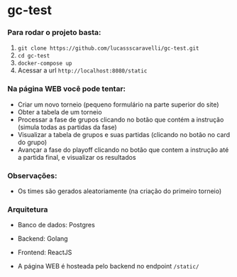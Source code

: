 # gc-test

### Para rodar o projeto basta:

1. ```git clone https://github.com/lucassscaravelli/gc-test.git```
2. ```cd gc-test```
3. ```docker-compose up```
4. Acessar a url ```http://localhost:8080/static```

### Na página WEB você pode tentar:

* Criar um novo torneio (pequeno formulário na parte superior do site)
* Obter a tabela de um torneio
* Processar a fase de grupos clicando no botão que contém a instrução (simula todas as partidas da fase)
* Visualizar a tabela de grupos e suas partidas (clicando no botão no card do grupo)
* Avançar a fase do playoff clicando no botão que contem a instrução até a partida final, e visualizar os resultados

### Observações:

* Os times são gerados aleatoriamente (na criação do primeiro torneio)

### Arquitetura

* Banco de dados: Postgres
* Backend: Golang
* Frontend: ReactJS

* A página WEB é hosteada pelo backend no endpoint ```/static/```
